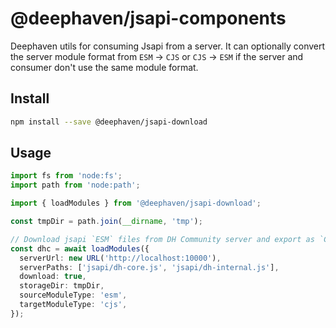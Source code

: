 # @deephaven/jsapi-components

Deephaven utils for consuming Jsapi from a server. It can optionally convert the
server module format from `ESM` -> `CJS` or `CJS` -> `ESM` if the server and
consumer don't use the same module format.

## Install

```bash
npm install --save @deephaven/jsapi-download
```

## Usage

```typescript
import fs from 'node:fs';
import path from 'node:path';

import { loadModules } from '@deephaven/jsapi-download';

const tmpDir = path.join(__dirname, 'tmp');

// Download jsapi `ESM` files from DH Community server and export as `CJS` module.
const dhc = await loadModules({
  serverUrl: new URL('http://localhost:10000'),
  serverPaths: ['jsapi/dh-core.js', 'jsapi/dh-internal.js'],
  download: true,
  storageDir: tmpDir,
  sourceModuleType: 'esm',
  targetModuleType: 'cjs',
});
```